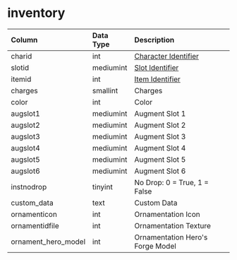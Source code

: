 # inventory

| Column | Data Type | Description |
| :--- | :--- | :--- |
| charid | int | [Character Identifier](../../schema/characters/character_data.md) |
| slotid | mediumint | [Slot Identifier](../../../../categories/inventory/inventory-slots) |
| itemid | int | [Item Identifier](../../schema/items/items.md) |
| charges | smallint | Charges |
| color | int | Color |
| augslot1 | mediumint | Augment Slot 1 |
| augslot2 | mediumint | Augment Slot 2 |
| augslot3 | mediumint | Augment Slot 3 |
| augslot4 | mediumint | Augment Slot 4 |
| augslot5 | mediumint | Augment Slot 5 |
| augslot6 | mediumint | Augment Slot 6 |
| instnodrop | tinyint | No Drop: 0 = True, 1 = False |
| custom_data | text | Custom Data |
| ornamenticon | int | Ornamentation Icon |
| ornamentidfile | int | Ornamentation Texture |
| ornament_hero_model | int | Ornamentation Hero's Forge Model |

